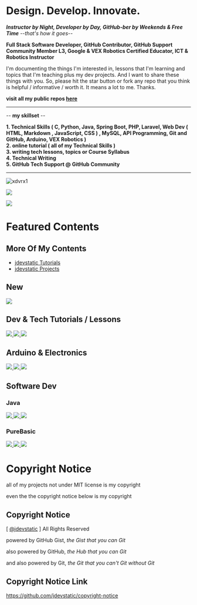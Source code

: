 # Design. Develop. Innovate.
***Instructor by Night, Developer by Day, GitHub-ber by Weekends & Free Time*** --*that's how it goes*-- 

**Full Stack Software Developer, GitHub Contributor, GitHub Support Community Member L3, Google & VEX Robotics Certified Educator, ICT & Robotics Instructor** 

I'm documenting the things I'm interested in,
lessons that I'm learning and topics that I'm teaching
plus my dev projects.
And I want to share these things with you.
So, please hit the star button or fork any repo 
that you think is helpful / informative / 
worth it. It means a lot to me. Thanks.

**visit all my public repos [here](https://github.com/jdevstatic?tab=repositories&q=&type=source&language=&sort=name)**

***

-- **my skillset** --

**1. Technical Skills ( C, Python, Java, Spring Boot, PHP, Laravel, Web Dev ( HTML, Markdown , JavaScript, CSS ) , MySQL, API Programming, Git and GitHub, Arduino, VEX Robotics )**          
**2. online tutorial ( all of my Technical Skills )**         
**3. writing tech lessons, topics or Course Syllabus**          
**4. Technical Writing**    
**5. GitHub Tech Support @ GitHub Community**   

***

<p align="left"> 
  <img src="https://komarev.com/ghpvc/?username=xdvrx1&label=PROFILE+VIEWS" alt="xdvrx1" /> 
</p>

<p align="left">	  
 <a href="https://xdvrx1.github.io/"><img src="https://hits.seeyoufarm.com/api/count/incr/badge.svg?url=https%3A%2F%2Fxdvrx1.github.io&count_bg=%2379C83D&title_bg=%23555555&icon=&icon_color=%23E7E7E7&title=HOME+PAGE+VIEWS&edge_flat=false"/></a>
</p>	

<p align="left"> <img src="https://github-readme-stats.vercel.app/api?username=jdevstatic&theme=tokyonight&show_icons=true&hide_border=true&count_private=true&include_all_commits=true" /> </p>

# Featured Contents

## More Of My Contents

- [jdevstatic Tutorials](https://github.com/jdevstatic-tutorials)
- [jdevstatic Projects](https://github.com/jdevstatic-projects)


## New

<a href="https://github.com/jdevfullstack/git-merge-resolve">
  <img src="https://github-readme-stats.vercel.app/api/pin/?username=jdevfullstack&repo=git-merge-resolve&theme=tokyonight&description_lines_count=2" />
</a>

## Dev & Tech Tutorials / Lessons

<a href="https://github.com/jdevstatic/programming-core-concepts">
  <img src="https://github-readme-stats.vercel.app/api/pin/?username=jdevstatic&repo=programming-core-concepts&theme=tokyonight&description_lines_count=2" />
</a>
<a href="https://github.com/jdevstatic/github-pages-tutorial">
  <img src="https://github-readme-stats.vercel.app/api/pin/?username=jdevstatic&repo=github-pages-tutorial&theme=tokyonight&description_lines_count=2" />
</a>

<a href="https://github.com/jdevstatic/hacking-the-github-stats">
  <img src="https://github-readme-stats.vercel.app/api/pin/?username=jdevstatic&repo=hacking-the-github-stats&theme=tokyonight&description_lines_count=2" />
</a>

## Arduino & Electronics

<a href="https://github.com/jdevstatic/basic-electronics">
  <img src="https://github-readme-stats.vercel.app/api/pin/?username=jdevstatic&repo=basic-electronics&theme=tokyonight&description_lines_count=2" />
</a>
<a href="https://github.com/jdevstatic/blinking-led-arduino">
  <img src="https://github-readme-stats.vercel.app/api/pin/?username=jdevstatic&repo=blinking-led-arduino&theme=tokyonight&description_lines_count=2" />
</a>

<a href="https://github.com/jdevstatic/single-display-arduino-project">
  <img src="https://github-readme-stats.vercel.app/api/pin/?username=jdevstatic&repo=single-display-arduino-project&theme=tokyonight&description_lines_count=3" />
</a>

## Software Dev
### Java

<a href="https://github.com/jdevstatic/java">
  <img src="https://github-readme-stats.vercel.app/api/pin/?username=jdevstatic&repo=java&theme=tokyonight&description_lines_count=2" />
</a>
<a href="https://github.com/jdevstatic/lightweight-web-server">
  <img src="https://github-readme-stats.vercel.app/api/pin/?username=jdevstatic&repo=lightweight-web-server&theme=tokyonight&description_lines_count=2" />
</a>

<a href="https://github.com/xkcph2017/FlappyBird">
  <img src="https://github-readme-stats.vercel.app/api/pin/?username=xkcph2017&repo=FlappyBird&theme=tokyonight&description_lines_count=2" />
</a>

### PureBasic

<a href="https://github.com/jdevstatic/PureBasic-2D-Game">
  <img src="https://github-readme-stats.vercel.app/api/pin/?username=jdevstatic&repo=PureBasic-2D-Game&theme=tokyonight&description_lines_count=2" />
</a>
<a href="https://github.com/jdevstatic/PureBasic-FileExplorer">
  <img src="https://github-readme-stats.vercel.app/api/pin/?username=jdevstatic&repo=PureBasic-FileExplorer&theme=tokyonight&description_lines_count=2" />
</a>

<a href="https://github.com/jdevstatic/PureBasic-Scrabble">
  <img src="https://github-readme-stats.vercel.app/api/pin/?username=jdevstatic&repo=PureBasic-Scrabble&theme=tokyonight&description_lines_count=2" />
</a>

# Copyright Notice

all of my projects not under MIT license is my
copyright

even the the copyright notice below is my copyright

## Copyright Notice

[ [@jdevstatic](https://github.com/jdevstatic) ] All Rights Reserved 

powered by GitHub Gist, *the Gist that you can Git*

also powered by GitHub, *the Hub that you can Git*

and also powered by Git, *the Git that you can't Git without Git*

## Copyright Notice Link

https://github.com/jdevstatic/copyright-notice
